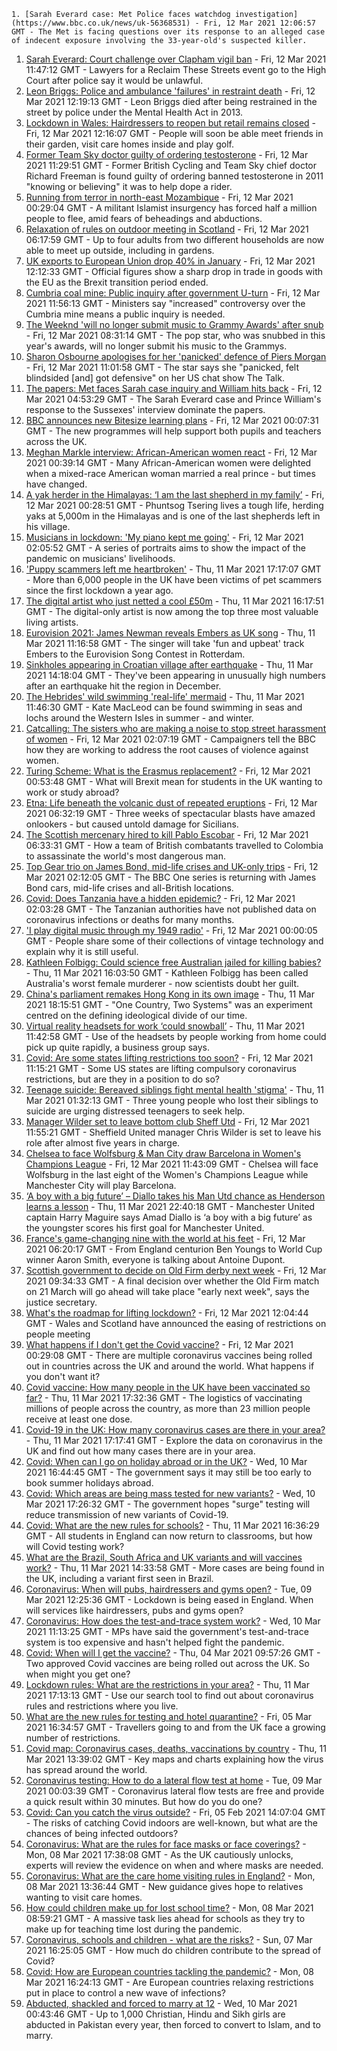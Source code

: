 
    1. [Sarah Everard case: Met Police faces watchdog investigation](https://www.bbc.co.uk/news/uk-56368531) - Fri, 12 Mar 2021 12:06:57 GMT - The Met is facing questions over its response to an alleged case of indecent exposure involving the 33-year-old's suspected killer.
1. [Sarah Everard: Court challenge over Clapham vigil ban](https://www.bbc.co.uk/news/uk-56367031) - Fri, 12 Mar 2021 11:47:12 GMT - Lawyers for a Reclaim These Streets event go to the High Court after police say it would be unlawful.
1. [Leon Briggs: Police and ambulance 'failures' in restraint death](https://www.bbc.co.uk/news/uk-england-beds-bucks-herts-56339607) - Fri, 12 Mar 2021 12:19:13 GMT - Leon Briggs died after being restrained in the street by police under the Mental Health Act in 2013.
1. [Lockdown in Wales: Hairdressers to reopen but retail remains closed](https://www.bbc.co.uk/news/uk-wales-56363367) - Fri, 12 Mar 2021 12:16:07 GMT - People will soon be able meet friends in their garden, visit care homes inside and play golf.
1. [Former Team Sky doctor guilty of ordering testosterone](https://www.bbc.co.uk/sport/cycling/56367117) - Fri, 12 Mar 2021 11:29:51 GMT - Former British Cycling and Team Sky chief doctor Richard Freeman is found guilty of ordering banned testosterone in 2011 "knowing or believing" it was to help dope a rider.
1. [Running from terror in north-east Mozambique](https://www.bbc.co.uk/news/world-africa-56365847) - Fri, 12 Mar 2021 00:29:04 GMT - A militant Islamist insurgency has forced half a million people to flee, amid fears of beheadings and abductions.
1. [Relaxation of rules on outdoor meeting in Scotland](https://www.bbc.co.uk/news/uk-scotland-56364826) - Fri, 12 Mar 2021 06:17:59 GMT - Up to four adults from two different households are now able to meet up outside, including in gardens.
1. [UK exports to European Union drop 40% in January](https://www.bbc.co.uk/news/business-56370690) - Fri, 12 Mar 2021 12:12:33 GMT - Official figures show a sharp drop in trade in goods with the EU as the Brexit transition period ended.
1. [Cumbria coal mine: Public inquiry after government U-turn](https://www.bbc.co.uk/news/uk-politics-56364306) - Fri, 12 Mar 2021 11:56:13 GMT - Ministers say "increased" controversy over the Cumbria mine means a public inquiry is needed.
1. [The Weeknd 'will no longer submit music to Grammy Awards' after snub](https://www.bbc.co.uk/news/entertainment-arts-56370876) - Fri, 12 Mar 2021 08:31:14 GMT - The pop star, who was snubbed in this year's awards, will no longer submit his music to the Grammys.
1. [Sharon Osbourne apologises for her 'panicked' defence of Piers Morgan](https://www.bbc.co.uk/news/entertainment-arts-56371826) - Fri, 12 Mar 2021 11:01:58 GMT - The star says she "panicked, felt blindsided [and] got defensive" on her US chat show The Talk.
1. [The papers: Met faces Sarah case inquiry and William hits back](https://www.bbc.co.uk/news/blogs-the-papers-56368518) - Fri, 12 Mar 2021 04:53:29 GMT - The Sarah Everard case and Prince William's response to the Sussexes' interview dominate the papers.
1. [BBC announces new Bitesize learning plans](https://www.bbc.co.uk/news/education-56365733) - Fri, 12 Mar 2021 00:07:31 GMT - The new programmes will help support both pupils and teachers across the UK.
1. [Meghan Markle interview: African-American women react](https://www.bbc.co.uk/news/world-us-canada-56355705) - Fri, 12 Mar 2021 00:39:14 GMT - Many African-American women were delighted when a mixed-race American woman married a real prince - but times have changed.
1. [A yak herder in the Himalayas: ‘I am the last shepherd in my family’](https://www.bbc.co.uk/news/world-asia-india-56355564) - Fri, 12 Mar 2021 00:28:51 GMT - Phuntsog Tsering lives a tough life, herding yaks at 5,000m in the Himalayas and is one of the last shepherds left in his village.
1. [Musicians in lockdown: 'My piano kept me going'](https://www.bbc.co.uk/news/in-pictures-56186505) - Fri, 12 Mar 2021 02:05:52 GMT - A series of portraits aims to show the impact of the pandemic on musicians' livelihoods.
1. ['Puppy scammers left me heartbroken'](https://www.bbc.co.uk/news/uk-56354154) - Thu, 11 Mar 2021 17:17:07 GMT - More than 6,000 people in the UK have been victims of pet scammers since the first lockdown a year ago.
1. [The digital artist who just netted a cool £50m](https://www.bbc.co.uk/news/technology-56362174) - Thu, 11 Mar 2021 16:17:51 GMT - The digital-only artist is now among the top three most valuable living artists.
1. [Eurovision 2021: James Newman reveals Embers as UK song](https://www.bbc.co.uk/news/newsbeat-56349129) - Thu, 11 Mar 2021 11:16:58 GMT - The singer will take 'fun and upbeat' track Embers to the Eurovision Song Contest in Rotterdam.
1. [Sinkholes appearing in Croatian village after earthquake](https://www.bbc.co.uk/news/world-europe-56359244) - Thu, 11 Mar 2021 14:18:04 GMT - They've been appearing in unusually high numbers after an earthquake hit the region in December.
1. [The Hebrides' wild swimming 'real-life' mermaid](https://www.bbc.co.uk/news/uk-scotland-highlands-islands-56359621) - Thu, 11 Mar 2021 11:46:30 GMT - Kate MacLeod can be found swimming in seas and lochs around the Western Isles in summer - and winter.
1. [Catcalling: The sisters who are making a noise to stop street harassment of women](https://www.bbc.co.uk/news/uk-56361419) - Fri, 12 Mar 2021 02:07:19 GMT - Campaigners tell the BBC how they are working to address the root causes of violence against women.
1. [Turing Scheme: What is the Erasmus replacement?](https://www.bbc.co.uk/news/education-47293927) - Fri, 12 Mar 2021 00:53:48 GMT - What will Brexit mean for students in the UK wanting to work or study abroad?
1. [Etna: Life beneath the volcanic dust of repeated eruptions](https://www.bbc.co.uk/news/world-europe-56344311) - Fri, 12 Mar 2021 06:32:19 GMT - Three weeks of spectacular blasts have amazed onlookers - but caused untold damage for Sicilians.
1. [The Scottish mercenary hired to kill Pablo Escobar](https://www.bbc.co.uk/news/uk-scotland-56332300) - Fri, 12 Mar 2021 06:33:31 GMT - How a team of British combatants travelled to Colombia to assassinate the world's most dangerous man.
1. [Top Gear trio on James Bond, mid-life crises and UK-only trips](https://www.bbc.co.uk/news/entertainment-arts-56230566) - Fri, 12 Mar 2021 02:12:05 GMT - The BBC One series is returning with James Bond cars, mid-life crises and all-British locations.
1. [Covid: Does Tanzania have a hidden epidemic?](https://www.bbc.co.uk/news/56242358) - Fri, 12 Mar 2021 02:03:28 GMT - The Tanzanian authorities have not published data on coronavirus infections or deaths for many months.
1. ['I play digital music through my 1949 radio'](https://www.bbc.co.uk/news/business-56252465) - Fri, 12 Mar 2021 00:00:05 GMT - People share some of their collections of vintage technology and explain why it is still useful.
1. [Kathleen Folbigg: Could science free Australian jailed for killing babies?](https://www.bbc.co.uk/news/world-australia-56355695) - Thu, 11 Mar 2021 16:03:50 GMT - Kathleen Folbigg has been called Australia's worst female murderer - now scientists doubt her guilt.
1. [China's parliament remakes Hong Kong in its own image](https://www.bbc.co.uk/news/world-asia-china-56364912) - Thu, 11 Mar 2021 18:15:51 GMT - "One Country, Two Systems" was an experiment centred on the defining ideological divide of our time.
1. [Virtual reality headsets for work ‘could snowball’](https://www.bbc.co.uk/news/business-56359061) - Thu, 11 Mar 2021 11:42:58 GMT - Use of the headsets by people working from home could pick up quite rapidly, a business group says.
1. [Covid: Are some states lifting restrictions too soon?](https://www.bbc.co.uk/news/world-us-canada-56297329) - Fri, 12 Mar 2021 11:15:21 GMT - Some US states are lifting compulsory coronavirus restrictions, but are they in a position to do so?
1. [Teenage suicide: Bereaved siblings fight mental health 'stigma'](https://www.bbc.co.uk/news/uk-england-kent-56333571) - Thu, 11 Mar 2021 01:32:13 GMT - Three young people who lost their siblings to suicide are urging distressed teenagers to seek help.
1. [Manager Wilder set to leave bottom club Sheff Utd](https://www.bbc.co.uk/sport/football/55254730) - Fri, 12 Mar 2021 11:55:21 GMT - Sheffield United manager Chris Wilder is set to leave his role after almost five years in charge.
1. [Chelsea to face Wolfsburg & Man City draw Barcelona in Women's Champions League](https://www.bbc.co.uk/sport/football/56372920) - Fri, 12 Mar 2021 11:43:09 GMT - Chelsea will face Wolfsburg in the last eight of the Women's Champions League while Manchester City will play Barcelona.
1. [‘A boy with a big future’ – Diallo takes his Man Utd chance as Henderson learns a lesson](https://www.bbc.co.uk/sport/football/56368441) - Thu, 11 Mar 2021 22:40:18 GMT - Manchester United captain Harry Maguire says Amad Diallo is ‘a boy with a big future’ as the youngster scores his first goal for Manchester United.
1. [France's game-changing nine with the world at his feet](https://www.bbc.co.uk/sport/rugby-union/56364345) - Fri, 12 Mar 2021 06:20:17 GMT - From England centurion Ben Youngs to World Cup winner Aaron Smith, everyone is talking about Antoine Dupont.
1. [Scottish government to decide on Old Firm derby next week](https://www.bbc.co.uk/sport/football/56368144) - Fri, 12 Mar 2021 09:34:33 GMT - A final decision over whether the Old Firm match on 21 March will go ahead will take place "early next week", says the justice secretary.
1. [What's the roadmap for lifting lockdown?](https://www.bbc.co.uk/news/explainers-52530518) - Fri, 12 Mar 2021 12:04:44 GMT - Wales and Scotland have announced the easing of restrictions on people meeting
1. [What happens if I don't get the Covid vaccine?](https://www.bbc.co.uk/news/health-56359242) - Fri, 12 Mar 2021 00:29:08 GMT - There are multiple coronavirus vaccines being rolled out in countries across the UK and around the world. What happens if you don't want it?
1. [Covid vaccine: How many people in the UK have been vaccinated so far?](https://www.bbc.co.uk/news/health-55274833) - Thu, 11 Mar 2021 17:32:36 GMT - The logistics of vaccinating millions of people across the country, as more than 23 million people receive at least one dose.
1. [Covid-19 in the UK: How many coronavirus cases are there in your area?](https://www.bbc.co.uk/news/uk-51768274) - Thu, 11 Mar 2021 17:17:41 GMT - Explore the data on coronavirus in the UK and find out how many cases there are in your area.
1. [Covid: When can I go on holiday abroad or in the UK?](https://www.bbc.co.uk/news/explainers-52646738) - Wed, 10 Mar 2021 16:44:45 GMT - The government says it may still be too early to book summer holidays abroad.
1. [Covid: Which areas are being mass tested for new variants?](https://www.bbc.co.uk/news/explainers-54872039) - Wed, 10 Mar 2021 17:26:32 GMT - The government hopes "surge" testing will reduce transmission of new variants of Covid-19.
1. [Covid: What are the new rules for schools?](https://www.bbc.co.uk/news/education-51643556) - Thu, 11 Mar 2021 16:36:29 GMT - All students in England can now return to classrooms, but how will Covid testing work?
1. [What are the Brazil, South Africa and UK variants and will vaccines work?](https://www.bbc.co.uk/news/health-55659820) - Thu, 11 Mar 2021 14:33:58 GMT - More cases are being found in the UK, including a variant first seen in Brazil.
1. [Coronavirus: When will pubs, hairdressers and gyms open?](https://www.bbc.co.uk/news/explainers-53349989) - Tue, 09 Mar 2021 12:25:36 GMT - Lockdown is being eased in England. When will services like hairdressers, pubs and gyms open?
1. [Coronavirus: How does the test-and-trace system work?](https://www.bbc.co.uk/news/explainers-52442754) - Wed, 10 Mar 2021 11:13:25 GMT - MPs have said the government's test-and-trace system is too expensive and hasn't helped fight the pandemic.
1. [Covid: When will I get the vaccine?](https://www.bbc.co.uk/news/health-55045639) - Thu, 04 Mar 2021 09:57:26 GMT - Two approved Covid vaccines are being rolled out across the UK. So when might you get one?
1. [Lockdown rules: What are the restrictions in your area?](https://www.bbc.co.uk/news/uk-54373904) - Thu, 11 Mar 2021 17:13:13 GMT - Use our search tool to find out about coronavirus rules and restrictions where you live.
1. [What are the new rules for testing and hotel quarantine?](https://www.bbc.co.uk/news/explainers-52544307) - Fri, 05 Mar 2021 16:34:57 GMT - Travellers going to and from the UK face a growing number of restrictions.
1. [Covid map: Coronavirus cases, deaths, vaccinations by country](https://www.bbc.co.uk/news/world-51235105) - Thu, 11 Mar 2021 13:39:02 GMT - Key maps and charts explaining how the virus has spread around the world.
1. [Coronavirus testing: How to do a lateral flow test at home](https://www.bbc.co.uk/news/health-56326456) - Tue, 09 Mar 2021 00:03:39 GMT - Coronavirus lateral flow tests are free and provide a quick result within 30 minutes. But how do you do one?
1. [Covid: Can you catch the virus outside?](https://www.bbc.co.uk/news/explainers-55680305) - Fri, 05 Feb 2021 14:07:04 GMT - The risks of catching Covid indoors are well-known, but what are the chances of being infected outdoors?
1. [Coronavirus: What are the rules for face masks or face coverings?](https://www.bbc.co.uk/news/health-51205344) - Mon, 08 Mar 2021 17:38:08 GMT - As the UK cautiously unlocks, experts will review the evidence on when and where masks are needed.
1. [Coronavirus: What are the care home visiting rules in England?](https://www.bbc.co.uk/news/explainers-53503712) - Mon, 08 Mar 2021 13:36:44 GMT - New guidance gives hope to relatives wanting to visit care homes.
1. [How could children make up for lost school time?](https://www.bbc.co.uk/news/explainers-55938837) - Mon, 08 Mar 2021 08:59:21 GMT - A massive task lies ahead for schools as they try to make up for teaching time lost during the pandemic.
1. [Coronavirus, schools and children - what are the risks?](https://www.bbc.co.uk/news/health-52003804) - Sun, 07 Mar 2021 16:25:05 GMT - How much do children contribute to the spread of Covid?
1. [Covid: How are European countries tackling the pandemic?](https://www.bbc.co.uk/news/explainers-53640249) - Mon, 08 Mar 2021 16:24:13 GMT - Are European countries relaxing restrictions put in place to control a new wave of infections?
1. [Abducted, shackled and forced to marry at 12](https://www.bbc.co.uk/news/stories-56337182) - Wed, 10 Mar 2021 00:43:46 GMT - Up to 1,000 Christian, Hindu and Sikh girls are abducted in Pakistan every year, then forced to convert to Islam, and to marry.

